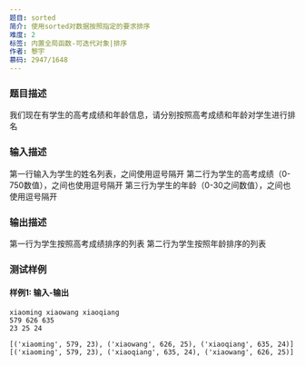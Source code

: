 ```yaml
---
题目: sorted
简介: 使用sorted对数据按照指定的要求排序
难度: 2
标签: 内置全局函数-可迭代对象|排序
作者: 黎宇
慕码: 2947/1648
---
```


### 题目描述

我们现在有学生的高考成绩和年龄信息，请分别按照高考成绩和年龄对学生进行排名

### 输入描述

第一行输入为学生的姓名列表，之间使用逗号隔开
第二行为学生的高考成绩（0-750数值），之间也使用逗号隔开
第三行为学生的年龄（0-30之间数值），之间也使用逗号隔开

### 输出描述

第一行为学生按照高考成绩排序的列表
第二行为学生按照年龄排序的列表

### 测试样例

#### 样例1: 输入-输出

```
xiaoming xiaowang xiaoqiang
579 626 635
23 25 24
```

```
[('xiaoming', 579, 23), ('xiaowang', 626, 25), ('xiaoqiang', 635, 24)]
[('xiaoming', 579, 23), ('xiaoqiang', 635, 24), ('xiaowang', 626, 25)]
```

